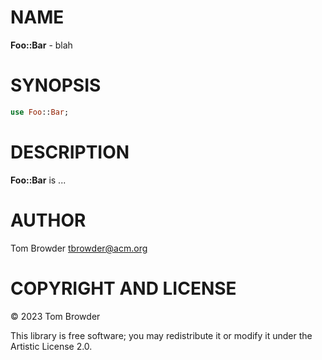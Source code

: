NAME
====

**Foo::Bar** - blah

SYNOPSIS
========

```raku
use Foo::Bar;
```

DESCRIPTION
===========

**Foo::Bar** is ...

AUTHOR
======

Tom Browder <tbrowder@acm.org>

COPYRIGHT AND LICENSE
=====================

© 2023 Tom Browder

This library is free software; you may redistribute it or modify it under the Artistic License 2.0.

